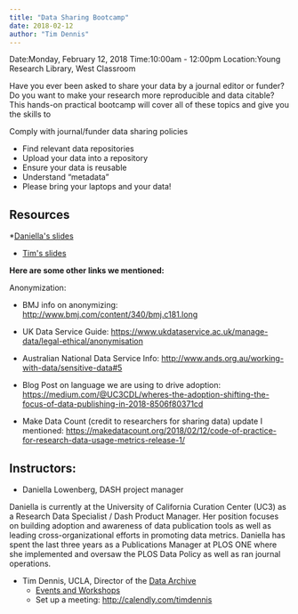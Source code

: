 ```yaml
---
title: "Data Sharing Bootcamp"
date: 2018-02-12
author: "Tim Dennis"
---
```


Date:Monday, February 12, 2018
Time:10:00am - 12:00pm
Location:Young Research Library, West Classroom

Have you ever been asked to share your data by a journal editor or funder? Do you want to make your research more reproducible and data citable? This hands-on practical bootcamp will cover all of these topics and give you the skills to

Comply with journal/funder data sharing policies

* Find relevant data repositories
* Upload your data into a repository
* Ensure your data is reusable
* Understand “metadata”
* Please bring your laptops and your data!

## Resources

*[Daniella's slides](/slides/UCLADataPubBootcamp_Feb2018.pptx)
* [Tim's slides](/slides/2018-02-12_datapub-bootcamp.html)

**Here are some other links we mentioned:**

Anonymization:

* BMJ info on anonymizing: http://www.bmj.com/content/340/bmj.c181.long
* UK Data Service Guide: https://www.ukdataservice.ac.uk/manage-data/legal-ethical/anonymisation
* Australian National Data Service Info: http://www.ands.org.au/working-with-data/sensitive-data#5

* Blog Post on language we are using to drive adoption: https://medium.com/@UC3CDL/wheres-the-adoption-shifting-the-focus-of-data-publishing-in-2018-8506f80371cd
* Make Data Count (credit to researchers for sharing data) update I mentioned: https://makedatacount.org/2018/02/12/code-of-practice-for-research-data-usage-metrics-release-1/

## Instructors:

* Daniella Lowenberg, DASH project manager

Daniella is currently at the University of California Curation Center (UC3) as a Research Data Specialist / Dash Product Manager. Her position focuses on building adoption and awareness of data publication tools as well as leading cross-organizational efforts in promoting data metrics. Daniella has spent the last three years as a Publications Manager at PLOS ONE where she implemented and oversaw the PLOS Data Policy as well as ran journal operations.

* Tim Dennis, UCLA, Director of the [Data Archive](https://www.library.ucla.edu/location/social-science-data-archive)
  - [Events and Workshops](https://goo.gl/D5cgbD)
  - Set up a meeting: <http://calendly.com/timdennis>
